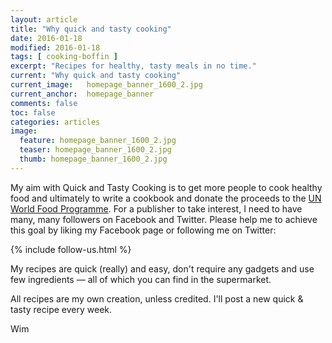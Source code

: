 ```yaml
---
layout: article
title: "Why quick and tasty cooking"
date: 2016-01-18 
modified: 2016-01-18 
tags: [ cooking-boffin ]
excerpt: "Recipes for healthy, tasty meals in no time."
current: "Why quick and tasty cooking"
current_image:   homepage_banner_1600_2.jpg
current_anchor:  homepage_banner
comments: false
toc: false
categories: articles
image:
  feature: homepage_banner_1600_2.jpg
  teaser: homepage_banner_1600_2.jpg
  thumb: homepage_banner_1600_2.jpg
---
```


My aim with Quick and Tasty Cooking is to get more people to cook healthy food and ultimately to write a cookbook and donate the proceeds to the [UN World Food Programme](http://www.wfp.org/). For a publisher to take interest, I need to have many, many followers on Facebook and Twitter. Please help me to achieve this goal by liking my Facebook page or following me on Twitter:

{% include follow-us.html %}

My recipes are quick (really) and easy, don't require any gadgets and use few ingredients &mdash; all of which you can find in the supermarket.

All recipes are my own creation, unless credited. I'll post a new quick & tasty recipe every week.

Wim
